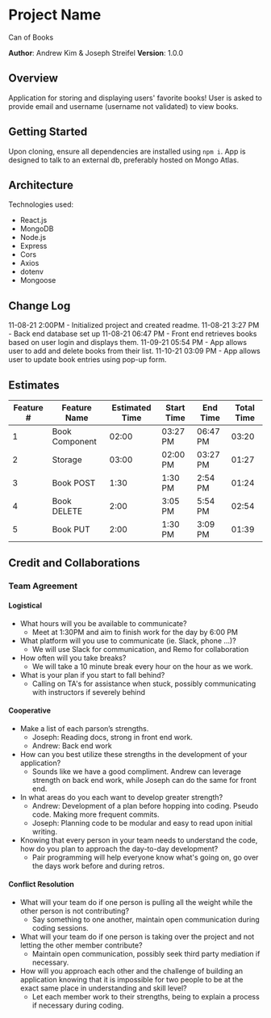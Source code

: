 # Project Name

Can of Books

**Author**: Andrew Kim & Joseph Streifel
**Version**: 1.0.0

## Overview

Application for storing and displaying users' favorite books! User is asked to provide email and username (username not validated) to view books.

## Getting Started

Upon cloning, ensure all dependencies are installed using `npm i`. App is designed to talk to an external db, preferably hosted on Mongo Atlas.

## Architecture

Technologies used:

* React.js
* MongoDB
* Node.js
* Express
* Cors
* Axios
* dotenv
* Mongoose

## Change Log

11-08-21 2:00PM - Initialized project and created readme.
11-08-21 3:27 PM - Back end database set up
11-08-21 06:47 PM - Front end retrieves books based on user login and displays them.
11-09-21 05:54 PM - App allows user to add and delete books from their list.
11-10-21 03:09 PM - App allows user to update book entries using pop-up form.

## Estimates

| Feature # | Feature Name | Estimated Time | Start Time | End Time | Total Time |
|-----|-----|-----|-----|-----|-----|
| 1 | Book Component | 02:00 | 03:27 PM | 06:47 PM | 03:20 |
| 2 | Storage | 03:00 | 02:00 PM | 03:27 PM | 01:27 |
| 3 | Book POST | 1:30 | 1:30 PM | 2:54 PM | 01:24 |
| 4 | Book DELETE | 2:00 | 3:05 PM | 5:54 PM | 02:54 |
| 5 | Book PUT | 2:00 | 1:30 PM | 3:09 PM | 01:39 |

## Credit and Collaborations

### Team Agreement

#### Logistical

* What hours will you be available to communicate?
  * Meet at 1:30PM and aim to finish work for the day by 6:00 PM
* What platform will you use to communicate (ie. Slack, phone …)?
  * We will use Slack for communication, and Remo for collaboration
* How often will you take breaks?
  * We will take a 10 minute break every hour on the hour as we work.
* What is your plan if you start to fall behind?
  * Calling on TA's for assistance when stuck, possibly communicating with instructors if severely behind

#### Cooperative

* Make a list of each parson’s strengths.
  * Joseph: Reading docs, strong in front end work.
  * Andrew: Back end work
* How can you best utilize these strengths in the development of your application?
  * Sounds like we have a good compliment. Andrew can leverage strength on back end work, while Joseph can do the same for front end.
* In what areas do you each want to develop greater strength?
  * Andrew: Development of a plan before hopping into coding. Pseudo code. Making more frequent commits.
  * Joseph: Planning code to be modular and easy to read upon initial writing.
* Knowing that every person in your team needs to understand the code, how do you plan to approach the day-to-day development?
  * Pair programming will help everyone know what's going on, go over the days work before and during retros.

#### Conflict Resolution

* What will your team do if one person is pulling all the weight while the other person is not contributing?
  * Say something to one another, maintain open communication during coding sessions.
* What will your team do if one person is taking over the project and not letting the other member contribute?
  * Maintain open communication, possibly seek third party mediation if necessary.
* How will you approach each other and the challenge of building an application knowing that it is impossible for two people to be at the exact same place in understanding and skill level?
  * Let each member work to their strengths, being to explain a process if necessary during coding.
